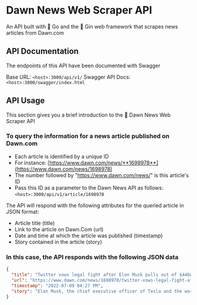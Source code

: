 # Dawn News Web Scraper API

An API built with 🚀 Go and the 🧞 Gin web framework that scrapes news articles from Dawn.com

## API Documentation

The endpoints of this API have been documented with Swagger

Base URL: `<host>:3000/api/v1/`
Swagger API Docs: `<host>:3000/swagger/index.html`

## API Usage

This section gives you a brief introduction to the 📰 Dawn News Web Scraper API

### To query the information for a news article published on Dawn.com

- Each article is identified by a unique ID
- For instance: [https://www.dawn.com/news/**1698978**](https://www.dawn.com/news/1698978)
- The number followed by "https://www.dawn.com/news/" is this article's ID
- Pass this ID as a parameter to the Dawn News API as follows: `<host>:3000/api/v1/article/1698978`

The API will respond with the following attributes for the queried article in JSON format:

- Article title (title)
- Link to the article on Dawn.Com (url)
- Date and time at which the article was published (timestamp)
- Story contained in the article (story)

### In this case, the API responds with the following JSON data

```json
{
  "title": "Twitter vows legal fight after Elon Musk pulls out of $44bn deal",
  "url": "https://www.dawn.com/news/1698978/twitter-vows-legal-fight-after-elon-musk-pulls-out-of-44bn-deal",
  "timestamp": "2022-07-09 04:27 PM",
  "story": "Elon Musk, the chief executive officer of Tesla and the world's richest person, has said he was terminating his $44 billion deal to buy Twitter because the social media company had breached multiple provisions of the merger agreement.\n\nTwitter's chairman, Bret Taylor, said on the micro-blogging platform that the board planned to pursue legal action to enforce the merger agreement. \n\n\"The Twitter Board is committed to closing the transaction on the price and terms agreed upon with Mr. Musk...,\" he wrote on Friday.\n\nIn a filing, Musk's lawyers said Twitter had failed or refused to respond to multiple requests for information on fake or spam accounts on the platform, which is fundamental to the company's business performance.\n\n\"Twitter is in material breach of multiple provisions of that Agreement, appears to have made false and misleading representations upon which Mr. Musk relied when entering into the Merger Agreement,\" the filing said.\n\nMusk also said he was walking away because Twitter fired high-ranking executives and one-third of the talent acquisition team, breaching Twitter's obligation to \"preserve substantially intact the material components of its current business organisation\".\n\nLegal battle\n\nMusk's decision is likely to result in a protracted legal tussle between the billionaire and the 16-year-old San Francisco-based company.\n\nDisputed mergers and acquisitions that land in Delaware courts more often than not end up with the companies re-negotiating deals or the acquirer paying the target a settlement to walk away, rather than a judge ordering that a transaction be completed. That is because target companies are often keen to resolve the uncertainty around their future and move on.\n\nTwitter, however, is hoping that court proceedings will start in a few weeks and be resolved in a few months, according to a person familiar with the matter.\n\nThere is plenty of precedent for a deal renegotiation. Several companies repriced agreed acquisitions when the Covid-19 pandemic broke out in 2020 and delivered a global economic shock.\n\nIn one instance, French retailer LVMH threatened to walk away from a deal with Tiffany & Co. The US jewelry retailer agreed to lower the acquisition price by $425 million to $15.8 billion.\n\n\"I'd say Twitter is well-positioned legally to argue that it provided him with all the necessary information and this is a pretext to looking for any excuse to get out of the deal,\" said Ann Lipton, associate dean for faculty research at Tulane Law School.\n\nShares of Twitter were down 6 per cent at $34.58 in extended trading. That is 36 per cent below the $54.20 per share Musk agreed to buy Twitter for in April.\n\nTwitter's shares surged after Musk took a stake in the company in early April, shielding it from a deep stock market sell-off that slammed other social media platforms.\n\nBut after he agreed on April 25 to buy Twitter, the stock within a matter of days began to fall as investors speculated Musk might walk away from the deal. With its tumble after the bell on Friday, Twitter was trading at its lowest since March.\n\nThe announcement is another twist in a will-he-won't-he saga after Musk clinched the deal to purchase Twitter in April but then put the buyout on hold until the social media company proved that spam bots account for less than 5 per cent of its total users.\n\nThe contract calls for Musk to pay Twitter a $1 billion break-up if he cannot complete the deal for reasons such as the acquisition financing falling through or regulators blocking the deal. The break-up fee would not be applicable, however, if Musk terminates the deal on his own.\n\nSome employees expressed disbelief and exhaustion on Friday, publicly posting memes on Twitter, such as of a rollercoaster ride and a baby screaming into a phone, in apparent commentary on the breakup. Employees have worried about the deal will mean for their jobs, pay and ability to work remotely, and many have expressed skepticism about Musk's plans to loosen content moderation.\n\nDigital ad woes\n\nMusk's abandonment of the deal and Twitter's promise to vigorously fight to complete it casts a pall of uncertainty over the company's future and its stock price during a time when worries about rising interest rates and a potential recession have hammered Wall Street.\n\nShares of online advertising rivals Alphabet, Meta Platforms, Snap and Pinterest have seen their stocks tumble 45 per cent on average in 2022, while Twitter's stock has declined just 15 per cent in that time, buoyed in recent months by the Musk deal.\n\nDaniel Ives, an analyst at Wedbush, said Musk's filing was bad news for Twitter.\n\n\"This is a disaster scenario for Twitter and its Board as now the company will battle Musk in an elongated court battle to recoup the deal and/or the breakup fee of $1 billion at a minimum,\" he wrote in a note to clients."
}
```
